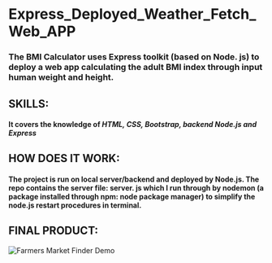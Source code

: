 # Express_Deployed_Weather_Fetch_Web_APP

### The BMI Calculator uses Express toolkit (based on Node. js) to deploy a web app calculating the adult BMI index through input human weight and height.

## SKILLS:
#### It covers the knowledge of **_HTML, CSS, Bootstrap,  backend Node.js and Express_**

## HOW DOES IT WORK:
#### The project is run on local server/backend and deployed by Node.js.  The repo contains the server file: server. js which I run through by nodemon (a package installed through npm: node package manager) to simplify the node.js restart procedures in terminal. 

## FINAL PRODUCT: 

![Farmers Market Finder Demo](gif/weather.gif)
